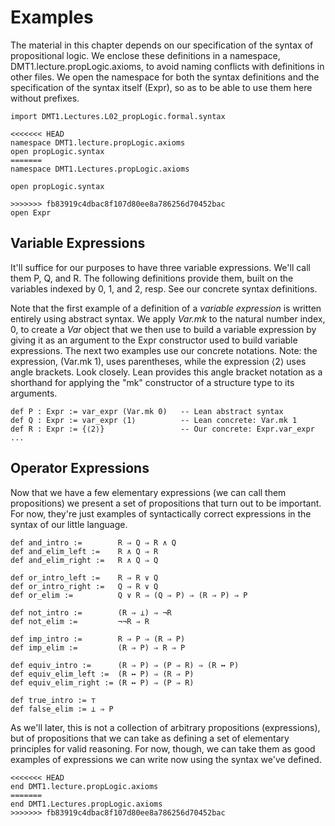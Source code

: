 # Examples

<!-- toc -->



The material in this chapter depends on our specification
of the syntax of propositional logic. We enclose these
definitions in a namespace, DMT1.lecture.propLogic.axioms,
to avoid naming conflicts with definitions in other files.
We open the namespace for both the syntax definitions and
the specification of the syntax itself (Expr), so as to be
able to use them here without prefixes.

```lean
import DMT1.Lectures.L02_propLogic.formal.syntax

<<<<<<< HEAD
namespace DMT1.lecture.propLogic.axioms
open propLogic.syntax
=======
namespace DMT1.Lectures.propLogic.axioms

open propLogic.syntax

>>>>>>> fb83919c4dbac8f107d80ee8a786256d70452bac
open Expr
```



## Variable Expressions

It'll suffice for our purposes to have three variable
expressions. We'll call them P, Q, and R. The following
definitions provide them, built on the variables indexed
by 0, 1, and 2, resp. See our concrete syntax definitions.

Note that the first example of a definition of a *variable
expression* is written entirely using abstract syntax. We
apply *Var.mk* to the natural number index, 0, to create a
*Var* object that we then use to build a variable expression
by giving it as an argument to the Expr constructor used to
build variable expressions. The next two examples use our
concrete notations. Note: the expression, (Var.mk 1), uses
parentheses, while the expression ⟨2⟩ uses angle brackets.
Look closely. Lean provides this angle bracket notation as
a shorthand for applying the "mk" constructor of a structure
type to its arguments.

```lean
def P : Expr := var_expr (Var.mk 0)   -- Lean abstract syntax
def Q : Expr := var_expr ⟨1⟩          -- Lean concrete: Var.mk 1
def R : Expr := {⟨2⟩}                 -- Our concrete: Expr.var_expr ...
```



## Operator Expressions

Now that we have a few elementary expressions
(we can call them propositions) we present a set
of propositions that turn out to be important. For
now, they're just examples of syntactically correct
expressions in the syntax of our little language.

```lean
def and_intro :=        R ⇒ Q ⇒ R ∧ Q
def and_elim_left :=    R ∧ Q ⇒ R
def and_elim_right :=   R ∧ Q ⇒ Q

def or_intro_left :=    R ⇒ R ∨ Q
def or_intro_right :=   Q ⇒ R ∨ Q
def or_elim :=          Q ∨ R ⇒ (Q ⇒ P) ⇒ (R ⇒ P) ⇒ P

def not_intro :=        (R ⇒ ⊥) ⇒ ¬R
def not_elim :=         ¬¬R ⇒ R

def imp_intro :=        R ⇒ P ⇒ (R ⇒ P)
def imp_elim :=         (R ⇒ P) ⇒ R ⇒ P

def equiv_intro :=      (R ⇒ P) ⇒ (P ⇒ R) ⇒ (R ↔ P)
def equiv_elim_left :=  (R ↔ P) ⇒ (R ⇒ P)
def equiv_elim_right := (R ↔ P) ⇒ (P ⇒ R)

def true_intro := ⊤
def false_elim := ⊥ ⇒ P
```

As we'll later, this is not a collection of arbitrary
propositions (expressions), but of propositions that
we can take as defining a set of elementary principles
for valid reasoning. For now, though, we can take them
as good examples of expressions we can write now using
the syntax we've defined.

```lean
<<<<<<< HEAD
end DMT1.lecture.propLogic.axioms
=======
end DMT1.Lectures.propLogic.axioms
>>>>>>> fb83919c4dbac8f107d80ee8a786256d70452bac
```
